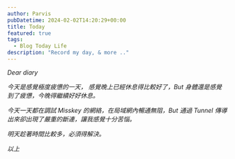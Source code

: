 ```yaml
---
author: Parvis
pubDatetime: 2024-02-02T14:20:29+00:00
title: Today
featured: true
tags:
  - Blog Today Life
description: "Record my day, & more .."
---
```


_Dear diary_      

_今天是感覺極度疲憊的一天， 感覺晚上已經休息得比較好了，But 身體還是感覺到了疲憊，今晚得繼續好好休息。_      

_今天一天都在調試 Misskey 的網絡，在局域網內暢通無阻，But 通過 Tunnel 傳導出來卻出現了嚴重的斷連，讓我感覺十分苦惱。_      

_明天趁著時間比較多，必須得解決。_      

_以上_       
